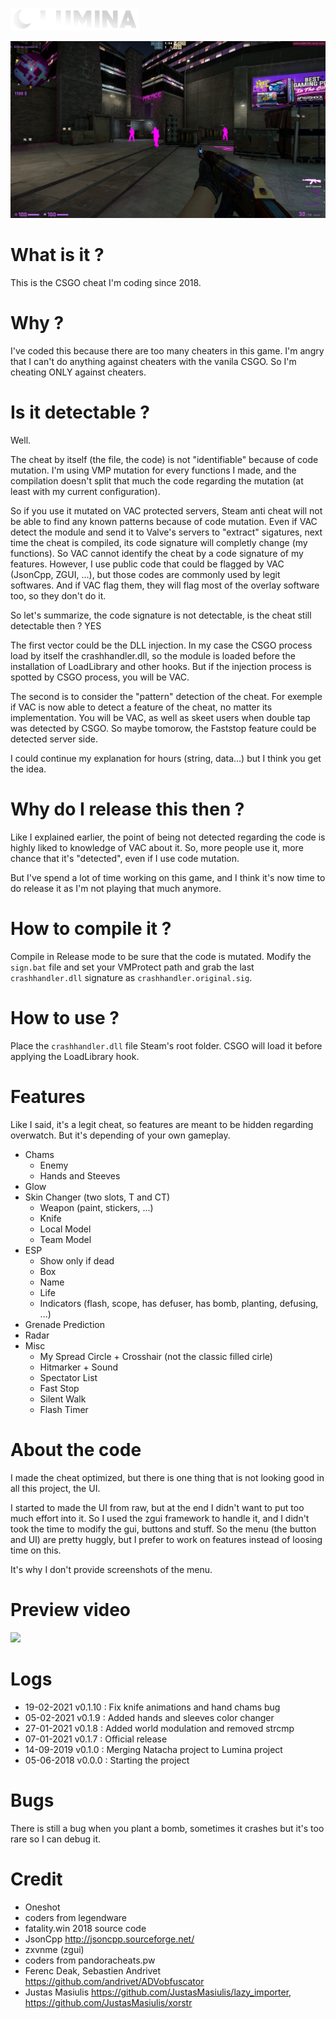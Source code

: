 ![](Resources/logo.png)



![](Resources/preview_0.png)

# What is it ?

This is the CSGO cheat I'm coding since 2018.

# Why ?

I've coded this because there are too many cheaters in this game. I'm angry that I can't do anything against cheaters with the vanila CSGO. So I'm cheating ONLY against cheaters.

# Is it detectable ?

Well.

The cheat by itself (the file, the code) is not "identifiable" because of code mutation. I'm using VMP mutation for every functions I made, and the compilation doesn't split that much the code regarding the mutation (at least with my current configuration).

So if you use it mutated on VAC protected servers, Steam anti cheat will not be able to find any known patterns because of code mutation. Even if VAC detect the module and send it to Valve's servers to "extract" sigatures, next time the cheat is compiled, its code signature will completly change (my functions). So VAC cannot identify the cheat by a code signature of my features. However, I use public code that could be flagged by VAC (JsonCpp, ZGUI, ...), but those codes are commonly used by legit softwares. And if VAC flag them, they will flag most of the overlay software too, so they don't do it. 

So let's summarize, the code signature is not detectable, is the cheat still detectable then ? YES

The first vector could be the DLL injection. In my case the CSGO process load by itself the crashhandler.dll, so the module is loaded before the installation of LoadLibrary and other hooks. But if the injection process is spotted by CSGO process, you will be VAC.

The second is to consider the "pattern" detection of the cheat. For exemple if VAC is now able to detect a feature of the cheat, no matter its implementation. You will be VAC, as well as skeet users when double tap was detected by CSGO. So maybe tomorow, the Faststop feature could be detected server side. 

I could continue my explanation for hours (string, data...) but I think you get the idea.

# Why do I release this then ?

Like I explained earlier, the point of being not detected regarding the code is highly liked to knowledge of VAC about it. So, more people use it, more chance that it's "detected", even if I use code mutation. 

But I've spend a lot of time working on this game, and I think it's now time to do release it as I'm not playing that much anymore.

# How to compile it ?

Compile in Release mode to be sure that the code is mutated. Modify the `sign.bat` file and set your VMProtect path and grab the last `crashhandler.dll` signature as `crashhandler.original.sig`.

# How to use ?

Place the `crashhandler.dll` file Steam's root folder. CSGO will load it before applying the LoadLibrary hook.

# Features

Like I said, it's a legit cheat, so features are meant to be hidden regarding overwatch. But it's depending of your own gameplay.

- Chams
    - Enemy
    - Hands and Steeves 
- Glow
- Skin Changer (two slots, T and CT)
    - Weapon (paint, stickers, ...) 
    - Knife 
    - Local Model
    - Team Model
- ESP
    - Show only if dead
    - Box
    - Name
    - Life
    - Indicators (flash, scope, has defuser, has bomb, planting, defusing, ...)
- Grenade Prediction
- Radar
- Misc
  - My Spread Circle + Crosshair (not the classic filled cirle)
  - Hitmarker + Sound
  - Spectator List
  - Fast Stop
  - Silent Walk
  - Flash Timer

# About the code

I made the cheat optimized, but there is one thing that is not looking good in all this project, the UI.

I started to made the UI from raw, but at the end I didn't want to put too much effort into it. So I used the zgui framework to handle it, and I didn't took the time to modify the gui, buttons and stuff. So the menu (the button and UI) are pretty huggly, but I prefer to work on features instead of loosing time on this.

It's why I don't provide screenshots of the menu.

# Preview video

[![](http://img.youtube.com/vi/PN5KUjSbEYw/0.jpg)](http://www.youtube.com/watch?v=PN5KUjSbEYw "")

# Logs

- 19-02-2021 v0.1.10 : Fix knife animations and hand chams bug
- 05-02-2021 v0.1.9  : Added hands and sleeves color changer
- 27-01-2021 v0.1.8  : Added world modulation and removed strcmp
- 07-01-2021 v0.1.7  : Official release
- 14-09-2019 v0.1.0  : Merging Natacha project to Lumina project
- 05-06-2018 v0.0.0  : Starting the project

# Bugs

There is still a bug when you plant a bomb, sometimes it crashes but it's too rare so I can debug it.

# Credit

- Oneshot
- coders from legendware
- fatality.win 2018 source code
- JsonCpp http://jsoncpp.sourceforge.net/
- zxvnme (zgui)
- coders from pandoracheats.pw
- Ferenc Deak, Sebastien Andrivet https://github.com/andrivet/ADVobfuscator
- Justas Masiulis https://github.com/JustasMasiulis/lazy_importer, https://github.com/JustasMasiulis/xorstr